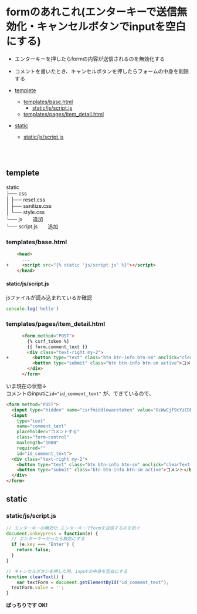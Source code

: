 <!-- omit in toc -->
# formのあれこれ(エンターキーで送信無効化・キャンセルボタンでinputを空白にする)
- エンターキーを押したらformの内容が送信されるのを無効化する
- コメントを書いたとき、キャンセルボタンを押したらフォームの中身を削除する

- [templete](#templete)
  - [templates/base.html](#templatesbasehtml)
    - [static/js/script.js](#staticjsscriptjs)
  - [templates/pages/item_detail.html](#templatespagesitem_detailhtml)
- [static](#static)
  - [static/js/script.js](#staticjsscriptjs-1)

<br><br>

## templete
static<br>
├── css<br>
│   ├── reset.css<br>
│   ├── sanitize.css<br>
│   └── style.css<br>
└── js　　追加<br>
     └── script.js　　追加<br>

### templates/base.html
```html
    <head>
      ...
+     <script src="{% static 'js/script.js' %}"></script>
    </head>
```

#### static/js/script.js
jsファイルが読み込まれているか確認
```js
console.log('hello')
```

### templates/pages/item_detail.html
```html
      <form method="POST">
        {% csrf_token %}
        {{ form.comment_text }}
        <div class="text-right my-2">
+         <button type="text" class="btn btn-info btn-sm" onclick="clearText()">キャンセル</button>
          <button type="submit" class="btn btn-info btn-sm active">コメント</button>
        </div>
      </form>
```

いま現在の状態↓<br>
コメントのinputに`id="id_comment_text"` が、できているので、
```html
<form method="POST">
  <input type="hidden" name="csrfmiddlewaretoken" value="GcWwCjf9cYzCDPAncB6XB7VPbgFF0dgKZzEhGFJfw9LH2L7ywnPH5arhCYQOaBkL">
  <input
    type="text"
    name="comment_text"
    placeholder="コメントする"
    class="form-control"
    maxlength="1000"
    required=""
    id="id_comment_text">
  <div class="text-right my-2">
    <button type="text" class="btn btn-info btn-sm" onclick="clearText()">キャンセル</button>
    <button type="submit" class="btn btn-info btn-sm active">コメント</button>
  </div>
</form>
```

##
## static
### static/js/script.js
```js
// エンターキーの無効化 エンターキーでformを送信するのを防ぐ
document.onkeypress = function(e) {
  // エンターキーだったら無効にする
  if (e.key === 'Enter') {
    return false;
  }
}

// キャンセルボタンを押した時、inputの中身を空白にする
function clearText() {
	var textForm = document.getElementById("id_comment_text");
  textForm.value = '';
}
```

__ばっちりです OK!__

